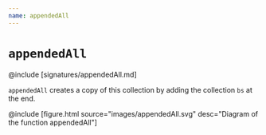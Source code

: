 ```yaml
---
name: appendedAll
---
```


# `appendedAll`

@include [signatures/appendedAll.md]

`appendedAll` creates a copy of this collection by adding the collection `bs` at
the end.

@include [figure.html source="images/appendedAll.svg" desc="Diagram of the function appendedAll"]
